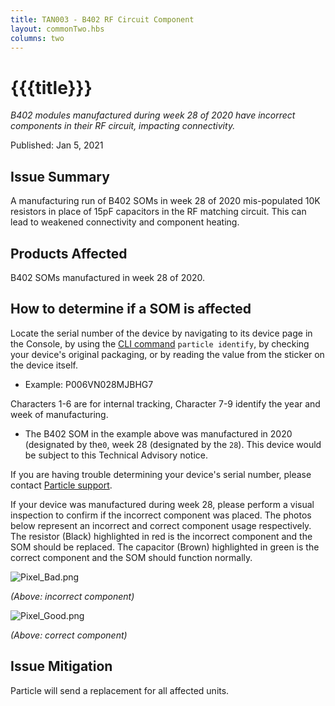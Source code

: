 ```yaml
---
title: TAN003 - B402 RF Circuit Component
layout: commonTwo.hbs
columns: two
---
```


# {{{title}}}

_B402 modules manufactured during week 28 of 2020 have incorrect components in their RF circuit, impacting connectivity._

Published: Jan 5, 2021

## Issue Summary

A manufacturing run of B402 SOMs in week 28 of 2020 mis-populated 10K resistors in place of 15pF capacitors in the RF matching circuit. This can lead to weakened connectivity and component heating.

## Products Affected

B402 SOMs manufactured in week 28 of 2020.

## How to determine if a SOM is affected

Locate the serial number of the device by navigating to its device page in the Console, by using the [CLI command](/getting-started/developer-tools/cli/) `particle identify`, by checking your device's original packaging, or by reading the value from the sticker on the device itself.

* Example: P006VN028MJBHG7

Characters 1-6 are for internal tracking, Character 7-9 identify the year and week of manufacturing.

* The B402 SOM in the example above was manufactured in 2020 (designated by the`0`, week 28 (designated by the `28`). This device would be subject to this Technical Advisory notice.

If you are having trouble determining your device's serial number, please contact [Particle support](https://support.particle.io/).

If your device was manufactured during week 28, please perform a visual inspection to confirm if the incorrect component was placed. The photos below represent an incorrect and correct component usage respectively. The resistor (Black) highlighted in red is the incorrect component and the SOM should be replaced. The capacitor (Brown) highlighted in green is the correct component and the SOM should function normally.

![Pixel_Bad.png](/assets/images/support/Pixel_Bad.png)

_(Above: incorrect component)_

![Pixel_Good.png](/assets/images/support/Pixel_Good.png)

_(Above: correct component)_


## Issue Mitigation

Particle will send a replacement for all affected units.

